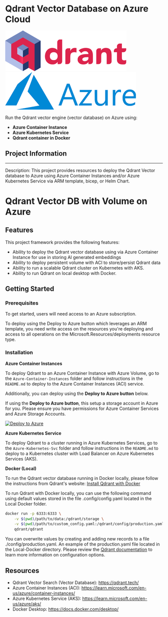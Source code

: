 # Qdrant Vector Database on Azure Cloud


![Qdrant](./img/Qdrant.png) ![Azure](./img/Azure.png)

Run the Qdrant vector engine (vector database) on Azure using:
- **Azure Container Instance**
- **Azure Kubernetes Service**
- **Qdrant container in Docker**

## Project Information
---
Description: This project provides resources to deploy the Qdrant Vector database to Azure using Azure Container Instances and/or Azure Kubernetes Service via ARM template, bicep, or Helm Chart.

# Qdrant Vector DB with Volume on Azure 

## Features
This project framework provides the following features:

* Ability to deploy the Qdrant vector database using via Azure Container Instance for use in storing AI generated embeddings 
* Ability to deploy persistent volume with ACI to store/persist Qdrant data
* Ability to run a scalable Qdrant cluster on Kubernetes with AKS. 
* Ability to run Qdrant on local desktop with Docker. 

## Getting Started

### Prerequisites

To get started, users will need access to an Azure subscription.

To deploy using the Deploy to Azure button which leverages an ARM template, you need write access on the resources you're deploying and access to all operations on the Microsoft.Resources/deployments resource type.

### Installation

**Azure Container Instances**

To deploy Qdrant to an Azure Container Instance with Azure Volume, go to the `Azure-Container-Instances` folder and follow instructions in the `README.md` to deploy to the Azure Container Instances (ACI) service.

Additionally, you can deploy using the **Deploy to Azure button** below. 

If using the **Deploy to Azure button**, this setup a storage account in Azure for you. Please ensure you have permissions for Azure Container Services and Azure Storage Accounts.

[![Deploy to Azure](https://aka.ms/deploytoazurebutton)](https://portal.azure.com/#create/Microsoft.Template/uri/https%3A%2F%2Fraw.githubusercontent.com%2FAzure-Samples%2Fqdrant-azure%2Fmain%2FAzure-Container-Instances%2FARM-templates%2Fqdrant-deploy-aci-linkedstorage-params.json)

**Azure Kubernetes Service**

To deploy Qdrant to a cluster running in Azure Kubernetes Services, go to the `Azure-Kubernetes-Svc` folder and follow instructions in the `README.md` to deploy to a Kubernetes cluster with Load Balancer on Azure Kubernetes Services (AKS).

**Docker (Local)**

To run the Qdrant vector database running in Docker locally, please follow the instructions from Qdrant's website: 
[Install Qdrant with Docker](https://qdrant.tech/documentation/install/#with-docker)

To run Qdrant with Docker locally, you can use the following command using  default values stored in the file .config/config.yaml located in the Local Docker folder. 

```bash
docker run -p 6333:6333 \
    -v $(pwd)/path/to/data:/qdrant/storage \
    -v $(pwd)/path/to/custom_config.yaml:/qdrant/config/production.yaml \
    qdrant/qdrant
```
You can overwrite values by creating and adding new records to a file ./config/production.yaml. An example of the production.yaml file located in the Local-Docker directory. Please review the [Qdrant documentation](https://qdrant.tech/documentation/install/#configuration) to learn more information on configuration options.

## Resources

- Qdrant Vector Search (Vector Database): https://qdrant.tech/
- Azure Container Instances (ACI): https://learn.microsoft.com/en-us/azure/container-instances/
- Azure Kubernetes Service (AKS): https://learn.microsoft.com/en-us/azure/aks/
- Docker Desktop: https://docs.docker.com/desktop/ 
